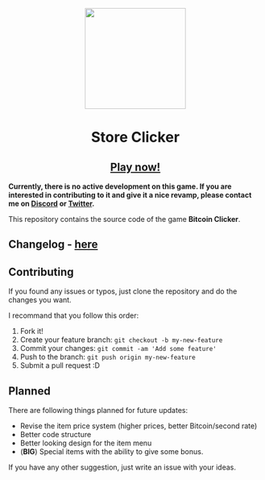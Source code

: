 <p align="center">
    <img src="https://github.com/julianYaman/bitcoin-clicker/blob/master/images/pngwing.com.png?raw=true" width=200 />
</p>

<h1 align="center"> Store Clicker </h1>
<h2 align="center"><a href="https://julianyaman.github.io/bitcoin-clicker/index.html" target="_blank">Play now!</a></h2>

**Currently, there is no active development on this game. If you are interested in contributing to it and give it a nice revamp, please contact me on [Discord](https://discord.com/invite/ccpgH3b) or [Twitter](https://twitter.com/julianYaman).**

This repository contains the source code of the game **Bitcoin Clicker**.

## Changelog - [here](https://github.com/julianYaman/bitcoin-clicker/blob/master/CHANGELOG.md)

## Contributing

If you found any issues or typos, just clone the repository and do the changes you want.

I recommand that you follow this order:

1. Fork it!
2. Create your feature branch: `git checkout -b my-new-feature`
3. Commit your changes: `git commit -am 'Add some feature'`
4. Push to the branch: `git push origin my-new-feature`
5. Submit a pull request :D

## Planned

There are following things planned for future updates:

- Revise the item price system (higher prices, better Bitcoin/second rate)
- Better code structure
- Better looking design for the item menu
- (**BIG**) Special items with the ability to give some bonus.

If you have any other suggestion, just write an issue with your ideas.
